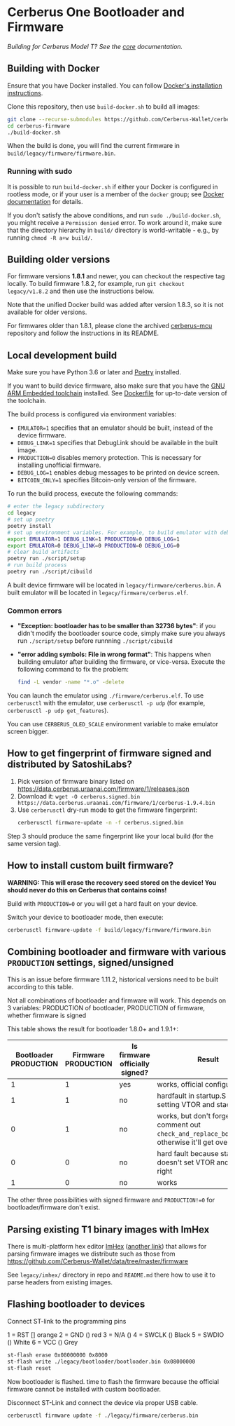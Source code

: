 # Cerberus One Bootloader and Firmware

_Building for Cerberus Model T? See the [core](../core/build/index.md) documentation._

## Building with Docker

Ensure that you have Docker installed. You can follow [Docker's installation instructions](https://docs.docker.com/engine/installation/).

Clone this repository, then use `build-docker.sh` to build all images:
```sh
git clone --recurse-submodules https://github.com/Cerberus-Wallet/cerberus-firmware.git
cd cerberus-firmware
./build-docker.sh
```

When the build is done, you will find the current firmware in `build/legacy/firmware/firmware.bin`.

### Running with sudo

It is possible to run `build-docker.sh` if either your Docker is configured in rootless mode,
or if your user is a member of the `docker` group; see [Docker documentation](https://docs.docker.com/install/linux/linux-postinstall/)
for details.

If you don't satisfy the above conditions, and run `sudo ./build-docker.sh`, you might receive a `Permission denied`
error. To work around it, make sure that the directory hierarchy in `build/` directory
is world-writable - e.g., by running `chmod -R a+w build/`.

## Building older versions

For firmware versions **1.8.1** and newer, you can checkout the respective tag locally.
To build firmware 1.8.2, for example, run `git checkout legacy/v1.8.2` and then use
the instructions below.

Note that the unified Docker build was added after version 1.8.3, so it is not available
for older versions.

For firmwares older than 1.8.1, please clone the archived [cerberus-mcu](https://github.com/Cerberus-Wallet/cerberus-mcu) repository and follow the instructions in its README.

## Local development build

Make sure you have Python 3.6 or later and [Poetry](https://python-poetry.org/)
installed.

If you want to build device firmware, also make sure that you have the [GNU ARM Embedded toolchain](https://developer.arm.com/open-source/gnu-toolchain/gnu-rm/downloads) installed.
See [Dockerfile](https://github.com/Cerberus-Wallet/cerberus-firmware/blob/master/ci/Dockerfile) for up-to-date version of the toolchain.

The build process is configured via environment variables:

* `EMULATOR=1` specifies that an emulator should be built, instead of the device firmware.
* `DEBUG_LINK=1` specifies that DebugLink should be available in the built image.
* `PRODUCTION=0` disables memory protection. This is necessary for installing unofficial firmware.
* `DEBUG_LOG=1` enables debug messages to be printed on device screen.
* `BITCOIN_ONLY=1` specifies Bitcoin-only version of the firmware.

To run the build process, execute the following commands:

```sh
# enter the legacy subdirectory
cd legacy
# set up poetry
poetry install
# set up environment variables. For example, to build emulator with debuglink:
export EMULATOR=1 DEBUG_LINK=1 PRODUCTION=0 DEBUG_LOG=1
export EMULATOR=0 DEBUG_LINK=0 PRODUCTION=0 DEBUG_LOG=0
# clear build artifacts
poetry run ./script/setup
# run build process
poetry run ./script/cibuild
```

A built device firmware will be located in `legacy/firmware/cerberus.bin`. A built emulator will be
located in `legacy/firmware/cerberus.elf`.

### Common errors

* **"Exception: bootloader has to be smaller than 32736 bytes"**: if you didn't modify the bootloader
  source code, simply make sure you always run `./script/setup` before runnning `./script/cibuild`

* **"error adding symbols: File in wrong format"**: This happens when building emulator after building
  the firmware, or vice-versa. Execute the following command to fix the problem:
  ```sh
  find -L vendor -name "*.o" -delete
  ```

You can launch the emulator using `./firmware/cerberus.elf`. To use `cerberusctl` with the emulator, use
`cerberusctl -p udp` (for example, `cerberusctl -p udp get_features`).

You can use `CERBERUS_OLED_SCALE` environment variable to make emulator screen bigger.

## How to get fingerprint of firmware signed and distributed by SatoshiLabs?

1. Pick version of firmware binary listed on https://data.cerberus.uraanai.com/firmware/1/releases.json
2. Download it: `wget -O cerberus.signed.bin https://data.cerberus.uraanai.com/firmware/1/cerberus-1.9.4.bin`
3. Use `cerberusctl` dry-run mode to get the firmware fingerprint:
   ```sh
   cerberusctl firmware-update -n -f cerberus.signed.bin
   ```

Step 3 should produce the same fingerprint like your local build (for the same version tag).

## How to install custom built firmware?

**WARNING: This will erase the recovery seed stored on the device! You should never do this on Cerberus that contains coins!**

Build with `PRODUCTION=0` or you will get a hard fault on your device.

Switch your device to bootloader mode, then execute:
```sh
cerberusctl firmware-update -f build/legacy/firmware/firmware.bin
```

## Combining bootloader and firmware with various `PRODUCTION` settings, signed/unsigned

This is an issue before firmware 1.11.2, historical versions need to be built according
to this table.

Not all combinations of bootloader and firmware will work. This depends on
3 variables: PRODUCTION of bootloader, PRODUCTION of firmware, whether firmware is signed

This table shows the result for bootloader 1.8.0+ and 1.9.1+:

| Bootloader PRODUCTION | Firmware PRODUCTION | Is firmware officially signed? | Result                                                                                     |
| ------------------------- | ----------------------- | ------------------------------ | ------------------------------------------------------------------------------------------ |
|  1                        |  1                      | yes                            | works, official configuration                                                              |
|  1                        |  1                      | no                             | hardfault in startup.S when setting VTOR and stack                                          |
|  0                        |  1                      | no                             | works, but don't forget to comment out `check_and_replace_bootloader`, otherwise it'll get overwritten |
|  0                        |  0                      | no                             | hard fault because startup.S doesn't set VTOR and stack right                               |
|  1                        |  0                      | no                             | works                                                                                      |

The other three possibilities with signed firmware and `PRODUCTION!=0` for bootloader/firmware don't exist.

## Parsing existing T1 binary images with ImHex

There is multi-platform hex editor [ImHex](https://github.com/WerWolv/ImHex) ([another link](https://imhex.werwolv.net/))
that allows for parsing firmware images we distribute such as those from https://github.com/Cerberus-Wallet/data/tree/master/firmware

See `legacy/imhex/` directory in repo and `README.md` there how to use it to parse headers from existing images.



## Flashing bootloader to devices

Connect ST-link to the programming pins

1 = RST   [] orange
2 = GND   () red
3 = N/A   ()
4 = SWCLK () Black
5 = SWDIO () White
6 = VCC   () Grey

```sh
st-flash erase 0x08000000 0x8000
st-flash write ./legacy/bootloader/bootloader.bin 0x08000000
st-flash reset
```

Now bootloader is flashed. time to flash the firmware because the official firmware cannot be installed with custom bootloader.

Disconnect ST-Link and connect the device via proper USB cable.

```sh
cerberusctl firmware update -f ./legacy/firmware/cerberus.bin
```
